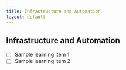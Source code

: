 ```yaml
---
title: Infrastructure and Automation
layout: default
---
```


## Infrastructure and Automation

- [ ] Sample learning item 1
- [ ] Sample learning item 2
